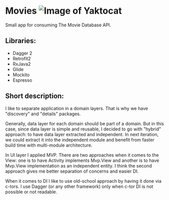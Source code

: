 # Movies ![Image of Yaktocat](https://www.bitrise.io/app/10e6c10d9838fe0e/status.svg?token=q4B5Nqvmkbkt090UcEdWvw&branch=develop)

Small app for consuming The Movie Database API.

## Libraries:
- Dagger 2
- Retrofit2
- RxJava2
- Glide
- Mockito
- Espresso

## Short description:

I like to separate application in a domain layers. That is why we have  "discovery" and "details" packages. 

Generally, data layer for each domain should be part of a domain.
But in this case, since data layer is simple and reusable, I decided to go with "hybrid" approach: to have data layer extracted and independent. 
In next iteration, we could extract it into the independent module and benefit from faster build time with multi-module architecture. 

In UI layer I applied MVP. There are two approaches when it comes to the View: one is to have Activity implements Mvp.View and another is to have Mvp.View implementation as an independent entity. 
I think the second approach gives me better separation of concerns and easier DI.

When it comes to DI I like to use old-school approach by having it done via c-tors. I use Dagger (or any other framework) only when c-tor DI is not possible or not readable.  
